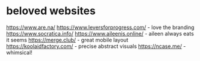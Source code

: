 # beloved websites

https://www.are.na/
https://www.leversforprogress.com/ - love the branding
https://www.socratica.info/
https://www.aileenis.online/ - aileen always eats it seems
https://merge.club/ - great mobile layout
https://koolaidfactory.com/ - precise abstract visuals
https://ncase.me/ - whimsical!
